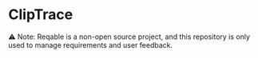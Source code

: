 # ClipTrace
⚠️ Note: Reqable is a non-open source project, and this repository is only used to manage requirements and user feedback.

